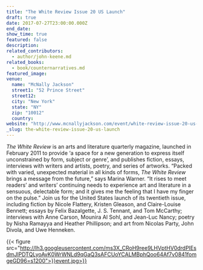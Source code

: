 ```yaml
---
title: "The White Review Issue 20 US Launch"
draft: true
date: 2017-07-27T23:00:00.000Z
end_date:
show_time: true
featured: false
description:
related_contributors:
  - author/john-keene.md
related_books:
  - book/counternarratives.md
featured_image: 
venue:
  name: "McNally Jackson"
  street1: "52 Prince Street"
  street12:
  city: "New York"
  state: "NY"
  zip: "10012"
  country:
website: "http://www.mcnallyjackson.com/event/white-review-issue-20-us-launch-ca-conrad-sophie-robinson-and-john-keene"
_slug: the-white-review-issue-20-us-launch
---
```


_The White Review_ is an arts and literature quarterly magazine, launched in February 2011 to provide ‘a space for a new generation to express itself unconstrained by form, subject or genre’, and publishes fiction, essays, interviews with writers and artists, poetry, and series of artworks. “Packed with varied, unexpected material in all kinds of forms, _The White Review_ brings a message from the future,” says Marina Warner. “It rises to meet readers’ and writers’ continuing needs to experience art and literature in a sensuous, delectable form; and it gives me the feeling that I have my finger on the pulse.” Join us for the United States launch of its twentieth issue, including fiction by Nicole Flattery, Kristen Gleason, and Claire-Louise Bennett; essays by Felix Bazalgette, J. S. Tennant, and Tom McCarthy; interviews with Anne Carson, Mounira Al Sohl, and Jean-Luc Nancy; poetry by Nisha Ramayya and Heather Phillipson; and art from Nicolas Party, John Divola, and Uwe Henneken.

{{< figure src="http://lh3.googleusercontent.com/ms3X_CRoH9ree9LHVptHV0drdPIEsdmJlPDTQLyoAvK0WrWNLd9qGaQ3sAFCUoYCALMBphQoo64Af7v0841fomgeGD96=s1200">}}event.jpg>}}

